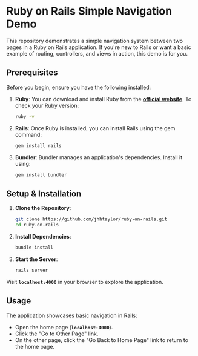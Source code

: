 # **Ruby on Rails Simple Navigation Demo**

This repository demonstrates a simple navigation system between two pages in a Ruby on Rails application. If you're new to Rails or want a basic example of routing, controllers, and views in action, this demo is for you.

## **Prerequisites**

Before you begin, ensure you have the following installed:

1. **Ruby**: You can download and install Ruby from the **[official website](https://www.ruby-lang.org/en/downloads/)**. To check your Ruby version:

   ```bash
   ruby -v
   ```

2. **Rails**: Once Ruby is installed, you can install Rails using the gem command:

   ```bash
   gem install rails
   ```

3. **Bundler**: Bundler manages an application's dependencies. Install it using:

   ```bash
   gem install bundler
   ```

## **Setup & Installation**

1. **Clone the Repository**:

   ```bash
   git clone https://github.com/jhhtaylor/ruby-on-rails.git
   cd ruby-on-rails
   ```

2. **Install Dependencies**:

   ```bash
   bundle install
   ```

3. **Start the Server**:

   ```bash
   rails server
   ```

Visit **`localhost:4000`** in your browser to explore the application.

## **Usage**

The application showcases basic navigation in Rails:

- Open the home page (**`localhost:4000`**).
- Click the "Go to Other Page" link.
- On the other page, click the "Go Back to Home Page" link to return to the home page.
